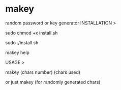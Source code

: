 # makey
random password or key generator
INSTALLATION >

  sudo chmod +x install.sh
  
  sudo ./install.sh
  
  makey help
  
  
USAGE >

  makey (chars number) (chars used)
  
  or just makey <char number> (for randomly generated chars)
